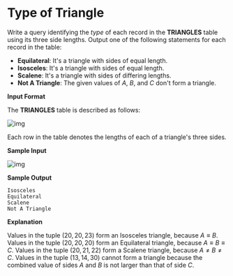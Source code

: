 # Type of Triangle

Write a query identifying the *type* of each record in the **TRIANGLES** table using its three side lengths. Output one of the following statements for each record in the table:

- **Equilateral**: It's a triangle with  sides of equal length.
- **Isosceles**: It's a triangle with  sides of equal length.
- **Scalene**: It's a triangle with  sides of differing lengths.
- **Not A Triangle**: The given values of *A*, *B*, and *C* don't form a triangle.

**Input Format**

The **TRIANGLES** table is described as follows:

![img](https://s3.amazonaws.com/hr-challenge-images/12887/1443815629-ac2a843fb7-1.png)

Each row in the table denotes the lengths of each of a triangle's three sides.

**Sample Input**

![img](https://s3.amazonaws.com/hr-challenge-images/12887/1443815827-cbfc1ca12b-2.png)

**Sample Output**

```
Isosceles
Equilateral
Scalene
Not A Triangle
```

**Explanation**

Values in the tuple $(20, 20, 23)$ form an Isosceles triangle, because $A\equiv B$. 
Values in the tuple $(20, 20, 20)$ form an Equilateral triangle, because $A\equiv B\equiv C$. Values in the tuple $(20, 21, 22)$ form a Scalene triangle, because $A\ne B\ne C$. 
Values in the tuple $(13, 14, 30)$ cannot form a triangle because the combined value of sides $A$ and $B$ is not larger than that of side $C$.
